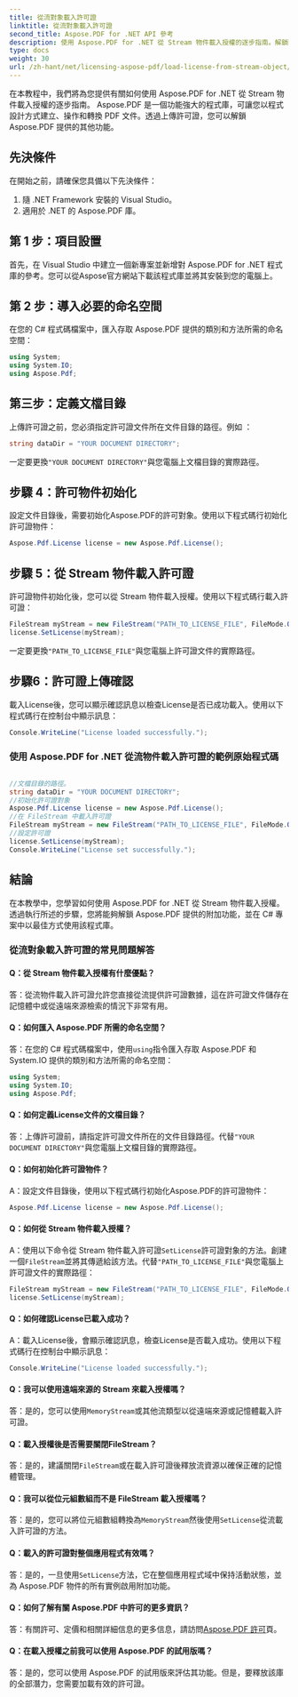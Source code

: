 ```yaml
---
title: 從流對象載入許可證
linktitle: 從流對象載入許可證
second_title: Aspose.PDF for .NET API 參考
description: 使用 Aspose.PDF for .NET 從 Stream 物件載入授權的逐步指南。解鎖附加功能。
type: docs
weight: 30
url: /zh-hant/net/licensing-aspose-pdf/load-license-from-stream-object/
---
```

在本教程中，我們將為您提供有關如何使用 Aspose.PDF for .NET 從 Stream 物件載入授權的逐步指南。 Aspose.PDF 是一個功能強大的程式庫，可讓您以程式設計方式建立、操作和轉換 PDF 文件。透過上傳許可證，您可以解鎖 Aspose.PDF 提供的其他功能。

## 先決條件

在開始之前，請確保您具備以下先決條件：

1. 隨 .NET Framework 安裝的 Visual Studio。
2. 適用於 .NET 的 Aspose.PDF 庫。

## 第 1 步：項目設置

首先，在 Visual Studio 中建立一個新專案並新增對 Aspose.PDF for .NET 程式庫的參考。您可以從Aspose官方網站下載該程式庫並將其安裝到您的電腦上。

## 第 2 步：導入必要的命名空間

在您的 C# 程式碼檔案中，匯入存取 Aspose.PDF 提供的類別和方法所需的命名空間：

```csharp
using System;
using System.IO;
using Aspose.Pdf;
```

## 第三步：定義文檔目錄

上傳許可證之前，您必須指定許可證文件所在文件目錄的路徑。例如 ：

```csharp
string dataDir = "YOUR DOCUMENT DIRECTORY";
```

一定要更換`"YOUR DOCUMENT DIRECTORY"`與您電腦上文檔目錄的實際路徑。

## 步驟 4：許可物件初始化

設定文件目錄後，需要初始化Aspose.PDF的許可對象。使用以下程式碼行初始化許可證物件：

```csharp
Aspose.Pdf.License license = new Aspose.Pdf.License();
```

## 步驟 5：從 Stream 物件載入許可證

許可證物件初始化後，您可以從 Stream 物件載入授權。使用以下程式碼行載入許可證：

```csharp
FileStream myStream = new FileStream("PATH_TO_LICENSE_FILE", FileMode.Open);
license.SetLicense(myStream);
```

一定要更換`"PATH_TO_LICENSE_FILE"`與您電腦上許可證文件的實際路徑。

## 步驟6：許可證上傳確認

載入License後，您可以顯示確認訊息以檢查License是否已成功載入。使用以下程式碼行在控制台中顯示訊息：

```csharp
Console.WriteLine("License loaded successfully.");
```

### 使用 Aspose.PDF for .NET 從流物件載入許可證的範例原始程式碼 

```csharp

//文檔目錄的路徑。
string dataDir = "YOUR DOCUMENT DIRECTORY";
//初始化許可證對象
Aspose.Pdf.License license = new Aspose.Pdf.License();
//在 FileStream 中載入許可證
FileStream myStream = new FileStream("PATH_TO_LICENSE_FILE", FileMode.Open);
//設定許可證
license.SetLicense(myStream);
Console.WriteLine("License set successfully.");

```

## 結論

在本教學中，您學習如何使用 Aspose.PDF for .NET 從 Stream 物件載入授權。透過執行所述的步驟，您將能夠解鎖 Aspose.PDF 提供的附加功能，並在 C# 專案中以最佳方式使用該程式庫。

### 從流對象載入許可證的常見問題解答

#### Q：從 Stream 物件載入授權有什麼優點？

答：從流物件載入許可證允許您直接從流提供許可證數據，這在許可證文件儲存在記憶體中或從遠端來源檢索的情況下非常有用。

#### Q：如何匯入 Aspose.PDF 所需的命名空間？

答：在您的 C# 程式碼檔案中，使用`using`指令匯入存取 Aspose.PDF 和 System.IO 提供的類別和方法所需的命名空間：
```csharp
using System;
using System.IO;
using Aspose.Pdf;
```

#### Q：如何定義License文件的文檔目錄？

答：上傳許可證前，請指定許可證文件所在的文件目錄路徑。代替`"YOUR DOCUMENT DIRECTORY"`與您電腦上文檔目錄的實際路徑。

#### Q：如何初始化許可證物件？

A：設定文件目錄後，使用以下程式碼行初始化Aspose.PDF的許可證物件：
```csharp
Aspose.Pdf.License license = new Aspose.Pdf.License();
```

#### Q：如何從 Stream 物件載入授權？

 A：使用以下命令從 Stream 物件載入許可證`SetLicense`許可證對象的方法。創建一個`FileStream`並將其傳遞給該方法。代替`"PATH_TO_LICENSE_FILE"`與您電腦上許可證文件的實際路徑：
```csharp
FileStream myStream = new FileStream("PATH_TO_LICENSE_FILE", FileMode.Open);
license.SetLicense(myStream);
```

#### Q：如何確認License已載入成功？

A：載入License後，會顯示確認訊息，檢查License是否載入成功。使用以下程式碼行在控制台中顯示訊息：
```csharp
Console.WriteLine("License loaded successfully.");
```

#### Q：我可以使用遠端來源的 Stream 來載入授權嗎？

答：是的，您可以使用`MemoryStream`或其他流類型以從遠端來源或記憶體載入許可證。

#### Q：載入授權後是否需要關閉FileStream？

答：是的，建議關閉`FileStream`或在載入許可證後釋放流資源以確保正確的記憶體管理。

#### Q：我可以從位元組數組而不是 FileStream 載入授權嗎？

答：是的，您可以將位元組數組轉換為`MemoryStream`然後使用`SetLicense`從流載入許可證的方法。

#### Q：載入的許可證對整個應用程式有效嗎？

答：是的，一旦使用`SetLicense`方法，它在整個應用程式域中保持活動狀態，並為 Aspose.PDF 物件的所有實例啟用附加功能。

#### Q：如何了解有關 Aspose.PDF 中許可的更多資訊？

答：有關許可、定價和相關詳細信息的更多信息，請訪問[Aspose.PDF 許可](https://purchase.aspose.com/pricing/pdf/net)頁。

#### Q：在載入授權之前我可以使用 Aspose.PDF 的試用版嗎？

答：是的，您可以使用 Aspose.PDF 的試用版來評估其功能。但是，要釋放該庫的全部潛力，您需要加載有效的許可證。